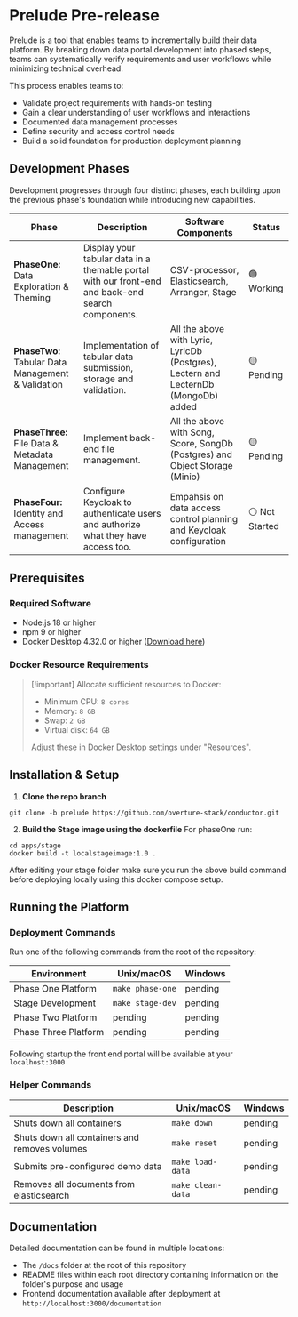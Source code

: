 # Prelude Pre-release

Prelude is a tool that enables teams to incrementally build their data platform.
By breaking down data portal development into phased steps, teams can
systematically verify requirements and user workflows while minimizing technical
overhead.

This process enables teams to:

- Validate project requirements with hands-on testing
- Gain a clear understanding of user workflows and interactions
- Documented data management processes
- Define security and access control needs
- Build a solid foundation for production deployment planning

## Development Phases

Development progresses through four distinct phases, each building upon the
previous phase's foundation while introducing new capabilities.

| Phase                                              | Description                                                                                       | Software Components                                                                 | Status         |
| -------------------------------------------------- | ------------------------------------------------------------------------------------------------- | ----------------------------------------------------------------------------------- | -------------- |
| **PhaseOne:** Data Exploration & Theming           | Display your tabular data in a themable portal with our front-end and back-end search components. | CSV-processor, Elasticsearch, Arranger, Stage                                       | 🟢 Working     |
| **PhaseTwo:** Tabular Data Management & Validation | Implementation of tabular data submission, storage and validation.                                | All the above with Lyric, LyricDb (Postgres), Lectern and LecternDb (MongoDb) added | 🟡 Pending     |
| **PhaseThree:** File Data & Metadata Management    | Implement back-end file management.                                                               | All the above with Song, Score, SongDb (Postgres) and Object Storage (Minio)        | 🟡 Pending     |
| **PhaseFour:** Identity and Access management      | Configure Keycloak to authenticate users and authorize what they have access too.                 | Empahsis on data access control planning and Keycloak configuration                 | ⚪ Not Started |

## Prerequisites

### Required Software

- Node.js 18 or higher
- npm 9 or higher
- Docker Desktop 4.32.0 or higher
  ([Download here](https://www.docker.com/products/docker-desktop/))

### Docker Resource Requirements

> [!important] Allocate sufficient resources to Docker:
>
> - Minimum CPU: `8 cores`
> - Memory: `8 GB`
> - Swap: `2 GB`
> - Virtual disk: `64 GB`
>
> Adjust these in Docker Desktop settings under "Resources".

## Installation & Setup

1. **Clone the repo branch**

```
git clone -b prelude https://github.com/overture-stack/conductor.git
```

2. **Build the Stage image using the dockerfile** For phaseOne run:

```
cd apps/stage
docker build -t localstageimage:1.0 .
```

After editing your stage folder make sure you run the above build command before
deploying locally using this docker compose setup.

## Running the Platform

### Deployment Commands

Run one of the following commands from the root of the repository:

| Environment          | Unix/macOS       | Windows |
| -------------------- | ---------------- | ------- |
| Phase One Platform   | `make phase-one` | pending |
| Stage Development    | `make stage-dev` | pending |
| Phase Two Platform   | pending          | pending |
| Phase Three Platform | pending          | pending |

Following startup the front end portal will be available at your
`localhost:3000`

### Helper Commands

| Description                                   | Unix/macOS        | Windows |
| --------------------------------------------- | ----------------- | ------- |
| Shuts down all containers                     | `make down`       | pending |
| Shuts down all containers and removes volumes | `make reset`      | pending |
| Submits pre-configured demo data              | `make load-data`  | pending |
| Removes all documents from elasticsearch      | `make clean-data` | pending |

## Documentation

Detailed documentation can be found in multiple locations:

- The `/docs` folder at the root of this repository
- README files within each root directory containing information on the folder's
  purpose and usage
- Frontend documentation available after deployment at
  `http://localhost:3000/documentation`
